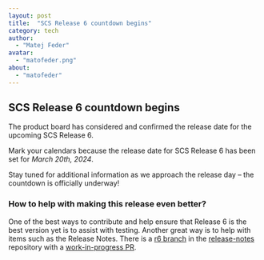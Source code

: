 ```yaml
---
layout: post
title:  "SCS Release 6 countdown begins"
category: tech
author:
  - "Matej Feder"
avatar:
  - "matofeder.png"
about:
  - "matofeder"
---
```


## SCS Release 6 countdown begins

The product board has considered and confirmed the release date for the upcoming SCS Release 6.

Mark your calendars because the release date for SCS Release 6 has been set for *March 20th, 2024*.

Stay tuned for additional information as we approach the release day – the countdown is officially underway!

### How to help with making this release even better?

One of the best ways to contribute and help ensure that Release 6 is the best version yet is to assist with testing.
Another great way is to help with items such as the Release Notes. There is a [r6 branch](https://github.com/SovereignCloudStack/release-notes/tree/feat/r6) in
the [release-notes](https://github.com/SovereignCloudStack/release-notes) repository with a [work-in-progress PR](https://github.com/SovereignCloudStack/release-notes/pull/16).
